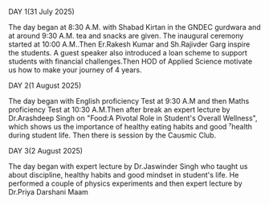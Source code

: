 DAY 1(31 July 2025)

The day began at 8:30 A.M. with Shabad Kirtan in the GNDEC gurdwara and at around 9:30 A.M. tea and snacks are given. The inaugural ceremony started at 10:00 A.M..Then Er.Rakesh Kumar and Sh.Rajivder Garg inspire the students. A guest speaker also introduced a loan scheme to support students with financial challenges.Then HOD of Applied Science motivate us how to make your journey of 4 years.

DAY 2(1 August 2025)

The day began with English proficiency Test at 9:30 A.M and then Maths proficiency Test at 10:30 A.M.Then after break an expert lecture by Dr.Arashdeep Singh on "Food:A Pivotal Role in Student's Overall Wellness", which shows us the importance of healthy eating habits and good ⁷health during student life. Then there is session by the Causmic Club.

DAY 3(2 August 2025)

The day began with expert lecture by Dr.Jaswinder Singh who taught us about discipline, healthy habits and good mindset in student's life. He performed a couple of physics experiments and then expert lecture by Dr.Priya Darshani Maam
